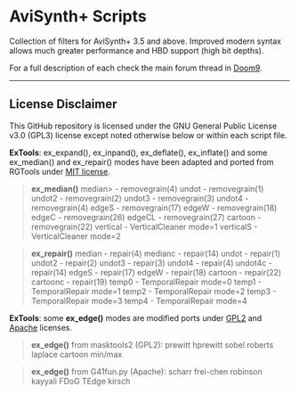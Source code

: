 # AviSynth+ Scripts

Collection of filters for AviSynth+ 3.5 and above. Improved modern syntax allows much greater performance and HBD support (high bit depths).

For a full description of each check the main forum thread in [Doom9](https://forum.doom9.org/showthread.php?t=182881).

------

## License Disclaimer

This GitHub repository is licensed under the GNU General Public License v3.0 (GPL3) license except noted otherwise below or within each script file.

**ExTools**: ex_expand(), ex_inpand(), ex_deflate(), ex_inflate() and some ex_median() and ex_repair() modes have been adapted and ported from RGTools under [MIT license](https://github.com/pinterf/RgTools/blob/master/LICENSE).

> **ex_median()**
> median>   - removegrain(4)
> undot     - removegrain(1)
> undot2    - removegrain(2)
> undot3    - removegrain(3)
> undot4    - removegrain(4)
> edgeS     - removegrain(17)
> edgeW     - removegrain(18)
> edgeC     - removegrain(26)
> edgeCL    - removegrain(27)
> cartoon   - removegrain(22)
> vertical  - VerticalCleaner mode=1
> verticalS - VerticalCleaner mode=2

> **ex_repair()**
> median    - repair(4)
> medianc   - repair(14)
> undot     - repair(1)
> undot2    - repair(2)
> undot3    - repair(3)
> undot4    - repair(4)
> undot4c   - repair(14)
> edgeS     - repair(17)
> edgeW     - repair(18)
> cartoon   - repair(22)
> cartoonc  - repair(19)
> temp0     - TemporalRepair mode=0
> temp1     - TemporalRepair mode=1
> temp2     - TemporalRepair mode=2
> temp3     - TemporalRepair mode=3
> temp4     - TemporalRepair mode=4

**ExTools**: some **ex_edge()** modes are modified ports under [GPL2](https://github.com/pinterf/masktools/blob/16bit/LICENSE) and [Apache](https://github.com/groucho86/G41Fun/blob/master/LICENSE) licenses.

> **ex_edge()** from masktools2 (GPL2):
> prewitt
> hprewitt
> sobel
> roberts
> laplace
> cartoon
> min/max

> **ex_edge()** from G41fun.py (Apache):
> scharr
> frei-chen
> robinson
> kayyali
> FDoG
> TEdge
> kirsch
